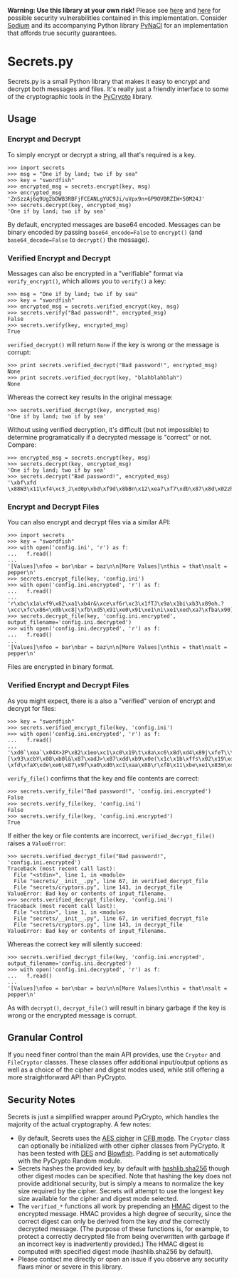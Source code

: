 **Warning: Use this library at your own risk!** Please see [here](http://news.ycombinator.com/item?id=5335330) and [here](http://news.ycombinator.com/item?id=5335235) for possible security vulnerabilities contained in this implementation. Consider [Sodium](https://github.com/jedisct1/libsodium) and its accompanying Python library [PyNaCl](https://github.com/dstufft/pynacl) for an implementation that affords true security guarantees.

# Secrets.py

Secrets.py is a small Python library that makes it easy to encrypt and decrypt both messages and files. It's really just a friendly interface to some of the cryptographic tools in the [PyCrypto](https://www.dlitz.net/software/pycrypto/) library.

## Usage
### Encrypt and Decrypt

To simply encrypt or decrypt a string, all that's required is a key.

````
>>> import secrets
>>> msg = "One if by land; two if by sea"
>>> key = "swordfish"
>>> encrypted_msg = secrets.encrypt(key, msg)
>>> encrypted_msg
'ZnSzzAj6q9Ug2bDWB3RBFjFCEANLgYUC9Ji/uVpx9n+GP9OVBRZIW+50M24J'
>>> secrets.decrypt(key, encrypted_msg)
'One if by land; two if by sea'
````

By default, encrypted messages are base64 encoded. Messages can be binary encoded by passing `base64_encode=False` to `encrypt()` (and `base64_decode=False` to `decrypt()` the message).

### Verified Encrypt and Decrypt

Messages can also be encrypted in a "verifiable" format via `verify_encrypt()`, which allows you to `verify()` a key:

````
>>> msg = "One if by land; two if by sea"
>>> key = "swordfish"
>>> encrypted_msg = secrets.verified_encrypt(key, msg)
>>> secrets.verify("Bad password!", encrypted_msg)
False
>>> secrets.verify(key, encrypted_msg)
True
````

`verified_decrypt()` will return `None` if the key is wrong or the message is corrupt:

````
>>> print secrets.verified_decrypt("Bad password!", encrypted_msg)
None
>>> print secrets.verified_decrypt(key, "blahblahblah")
None
````
Whereas the correct key results in the original message:

````
>>> secrets.verified_decrypt(key, encrypted_msg)
'One if by land; two if by sea'
````

Without using verified decryption, it's difficult (but not impossible) to determine programatically if a decrypted message is "correct" or not. Compare:

````
>>> encrypted_msg = secrets.encrypt(key, msg)
>>> secrets.decrypt(key, encrypted_msg)
'One if by land; two if by sea'
>>> secrets.decrypt("Bad password!", encrypted_msg)
'\xbf\xfd \x88W3\x11\xf4\xc3_J\xd0p\xbd\xf9d\x8bBn\x12\xea7\xf7\xdb\x87\x8d\x02zh'
````
### Encrypt and Decrypt Files

You can also encrypt and decrypt files via a similar API:

````
>>> import secrets
>>> key = "swordfish"
>>> with open('config.ini', 'r') as f:
...   f.read()
... 
'[Values]\nfoo = bar\nbar = baz\n\n[More Values]\nthis = that\nsalt = pepper\n'
>>> secrets.encrypt_file(key, 'config.ini')
>>> with open('config.ini.encrypted', 'r') as f:
...   f.read()
... 
'r\xbc\x1a\xf9\x82\xa1\xb4r&\xce\xf6r\xc3\x1fTJ\x9a\x1bi\xb3\x89oh.?\xcc\xfc\x86<\x0b\xc8|\xfb\xd5\x91\xe0\x91\xe1\ni\xe1\xed\xa7\xfba\x90]\xbc\xb6R\x9b&d]3hC#\xe2\xc4\xa2\xe7+\x7ff\x82D\xca\xce\xc7\xd8\xa6\x9f\x91\x9b\x95\xe8u\x0b\xd1\xd1\x80\xfe\xed3\xc7'
>>> secrets.decrypt_file(key, 'config.ini.encrypted', output_filename='config.ini.decrypted')
>>> with open('config.ini.decrypted', 'r') as f:
...   f.read()
... 
'[Values]\nfoo = bar\nbar = baz\n\n[More Values]\nthis = that\nsalt = pepper\n'
````

Files are encrypted in binary format.

### Verified Encrypt and Decrypt Files

As you might expect, there is a also a "verified" version of encrypt and decrypt for files:

````
>>> key = "swordfish"
>>> secrets.verified_encrypt_file(key, 'config.ini')
>>> with open('config.ini.encrypted', 'r') as f:
...   f.read()
... 
'\xd0`\xea`\x04X>2P\x82\x1eo\xc1\xc0\x19\t\x8a\xc6\x8d\xd4\x89j\xfeT\\\xbcDiT{\xa83\x8b<b\xfbO\x0f1T\xc6\xbc\xe3\xca\x03|[\x93\xcbY\x08\xb0l&\x87\xadJ>\x87\xdd\xb9\x0e(\x1c\x1b\xffs\x02\x19\xd8R\xefT\xff\x10\xbd\x1b\x89M\xc8O\xc5X\xa3\xd2rf\x1d\x80\xdb\xd1?\xfd\xfaX\xde\xe6\x87\x9f\xa0\xd0\xc1\xaa\x88\r\xf8\x11\xbe\xe1\x83m\xc6\xbbz\xae\xccgX'
````

`verify_file()` confirms that the key and file contents are correct:

````
>>> secrets.verify_file("Bad password!", 'config.ini.encrypted')
False
>>> secrets.verify_file(key, 'config.ini')
False
>>> secrets.verify_file(key, 'config.ini.encrypted')
True
````

If either the key or file contents are incorrect, `verified_decrypt_file()` raises a `ValueError`:

````
>>> secrets.verified_decrypt_file("Bad password!", 'config.ini.encrypted')
Traceback (most recent call last):
  File "<stdin>", line 1, in <module>
  File "secrets/__init__.py", line 67, in verified_decrypt_file
  File "secrets/cryptors.py", line 143, in decrypt_file
ValueError: Bad key or contents of input_filename.
>>> secrets.verified_decrypt_file(key, 'config.ini')
Traceback (most recent call last):
  File "<stdin>", line 1, in <module>
  File "secrets/__init__.py", line 67, in verified_decrypt_file
  File "secrets/cryptors.py", line 143, in decrypt_file
ValueError: Bad key or contents of input_filename.
````

Whereas the correct key will silently succeed:

````
>>> secrets.verified_decrypt_file(key, 'config.ini.encrypted', output_filename='config.ini.decrypted')
>>> with open('config.ini.decrypted', 'r') as f:
...   f.read()
... 
'[Values]\nfoo = bar\nbar = baz\n\n[More Values]\nthis = that\nsalt = pepper\n'
````
As with `decrypt()`, `decrypt_file()` will result in binary garbage if the key is wrong or the encrypted message is corrupt.


## Granular Control

If you need finer control than the main API provides, use the `Cryptor` and `FileCryptor` classes. These classes offer additional input/output options as well as a choice of the cipher and digest modes used, while still offering a more straightforward API than PyCrypto.

## Security Notes

Secrets is just a simplified wrapper around PyCrypto, which handles the majority of the actual cryptography. A few notes:

* By default, Secrets uses the [AES cipher](https://www.dlitz.net/software/pycrypto/api/current/Crypto.Cipher.AES-module.html) in [CFB mode](https://www.dlitz.net/software/pycrypto/api/current/Crypto.Cipher.blockalgo-module.html#MODE_CFB). The `Cryptor` class can optionally be initialized with other cipher classes from PyCrypto. It has been tested with [DES](https://www.dlitz.net/software/pycrypto/api/current/Crypto.Cipher.DES-module.html) and [Blowfish](https://www.dlitz.net/software/pycrypto/api/current/Crypto.Cipher.Blowfish-module.html). Padding is set automatically with the PyCrypto Random module.
* Secrets hashes the provided key, by default with [hashlib.sha256](http://docs.python.org/2/library/hashlib.html) though other digest modes can be specified. Note that hashing the key does not provide additional security, but is simply a means to normalize the key size required by the cipher. Secrets will attempt to use the longest key size available for the cipher and digest mode selected.
* The `verified_*` functions all work by prepending an [HMAC](http://docs.python.org/2/library/hmac.html) digest to the encrypted message. HMAC provides a high degree of security, since the correct digest can only be derived from the key *and* the correctly decrypted message. (The purpose of these functions is, for example, to protect a correctly decrypted file from being overwritten with garbage if an incorrect key is inadvertently provided.) The HMAC digest is computed with specified digest mode (hashlib.sha256 by default).
* Please contact me directly or open an issue if you observe any security flaws minor or severe in this library.







